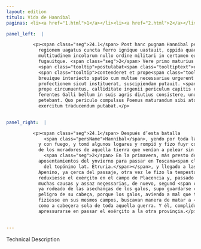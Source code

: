 ```yaml
---
layout: edition
titulo: Vida de Hanníbal
paginas: <li><a href="1.html">1</a></li><li><a href="2.html">2</a></li><li><a href="3.html">3</a></li><li><a href="4.html">4</a></li><li><a href="5.html">5</a></li><li><a href="6.html">6</a></li><li><a href="7.html">7</a></li><li><a href="8.html">8</a></li><li><a href="9.html">9</a></li><li><a href="10.html">10</a></li><li><a href="11.html">11</a></li><li><a href="12.html">12</a></li><li><a href="13.html">13</a></li><li><a href="14.html">14</a></li><li><a href="15.html">15</a></li><li><a href="16.html">16</a></li><li><a href="17.html">17</a></li><li><a href="18.html">18</a></li><li><a href="19.html">19</a></li><li><a href="20.html">20</a></li><li><a href="21.html">21</a></li><li><a href="22.html">22</a></li><li><a href="23.html">23</a></li><li><a href="24.html">24</a></li><li><a href="25.html">25</a></li><li><a href="26.html">26</a></li><li><a href="27.html">27</a></li><li><a href="28.html">28</a></li><li><a href="29.html">29</a></li><li><a href="30.html">30</a></li><li><a href="31.html">31</a></li><li><a href="32.html">32</a></li><li><a href="33.html">33</a></li><li><a href="34.html">34</a></li><li><a href="35.html">35</a></li><li><a href="36.html">36</a></li><li><a href="37.html">37</a></li><li><a href="38.html">38</a></li><li><a href="39.html">39</a></li><li><a href="40.html">40</a></li><li><a href="41.html">41</a></li><li><a href="42.html">42</a></li><li><a href="43.html">43</a></li><li><a href="44.html">44</a></li><li><a href="45.html">45</a></li><li><a href="46.html">46</a></li><li><a href="47.html">47</a></li><li><a href="48.html">48</a></li><li><a href="49.html">49</a></li><li><a href="50.html">50</a></li><li><a href="51.html">51</a></li><li><a href="52.html">52</a></li><li><a href="53.html">53</a></li><li><a href="54.html">54</a></li><li><a href="55.html">55</a></li><li><a href="56.html">56</a></li><li><a href="57.html">57</a></li><li><a href="58.html">58</a></li><li><a href="59.html">59</a></li><li><a href="60.html">60</a></li><li><a href="61.html">61</a></li><li><a href="62.html">62</a></li><li><a href="63.html">63</a></li><li><a href="64.html">64</a></li><li><a href="65.html">65</a></li><li><a href="66.html">66</a></li><li><a href="67.html">67</a></li><li><a href="68.html">68</a></li><li><a href="69.html">69</a></li><li><a href="70.html">70</a></li><li><a href="71.html">71</a></li><li><a href="72.html">72</a></li><li><a href="73.html">73</a></li><li><a href="74.html">74</a></li><li><a href="75.html">75</a></li><li><a href="76.html">76</a></li><li><a href="77.html">77</a></li><li><a href="78.html">78</a></li><li><a href="79.html">79</a></li><li><a href="80.html">80</a></li><li><a href="81.html">81</a></li><li><a href="82.html">82</a></li><li><a href="83.html">83</a></li><li><a href="84.html">84</a></li><li><a href="85.html">85</a></li><li><a href="86.html">86</a></li><li><a href="87.html">87</a></li><li><a href="88.html">88</a></li><li><a href="89.html">89</a></li><li><a href="90.html">90</a></li><li><a href="91.html">91</a></li><li><a href="92.html">92</a></li><li><a href="93.html">93</a></li><li><a href="94.html">94</a></li><li><a href="95.html">95</a></li><li><a href="96.html">96</a></li>

panel_left:  |

          <p><span class="seg">24.1</span> Post hanc pugnam Hannibal per omnem
            regionem uagatus cuncta ferro ignique uastauit, oppida quaedam caepit ac ingentem
            multitudinem incolarum nullo ordine militari in certamen euntem parua manu fudit
            fugauitque. <span class="seg">2</span> Vere primo maturius quam <span class="tooltip">tempus<span class="tooltiptext"><span class="om"><i>om. </i>tempus</span> <span class="siglas">P</span> </span></span>
            <span class="tooltip">postulabat<span class="tooltiptext">expostulabat <span class="siglas">M</span> </span></span> ex hybernis mouens cum in <span class="tooltip">Hetruriam<span class="tooltiptext">Etruriam <span class="siglas">F M P S U W r</span> Eutruriam <span class="siglas">G s</span> </span></span>
            <span class="tooltip">contenderet et prope<span class="tooltiptext">contenderet: prope <span class="siglas">U</span> contenderet prope <span class="siglas">F M N P R S W</span> </span></span> Apoenini iuga saeua tempestate repulsus exercitum in agrum Placentinum reduxit,
            breuique interiecto spatio cum multae necessariae urgerent causae rursus eandem
            profectionem sicut instituerat, suscipiendam putauit. <span class="seg">3</span> Nam Gallorum insidiis
            prope circunuentus, calliditate ingenii periculum capitis euitauerat. Aegre enim
            ferentes Galli bellum in suis agris diutius consistere, unum Hannibalem caput belli
            petebant. Quo periculo compulsus Poenus maturandum sibi atque in aliam prouinciam omnem
            exercitum traducendum putabat.</p>
        

panel_right:  |

          <p><span class="seg">24.1</span> Después d’esta batalla
              <span class="persName">Hanníbal</span>, yendo por toda la comarca, pudo talarlo todo con fierro
            y con fuego, y tomó algunos logares y rompió y fizo fuyr con poca gente gran muchedumbre
            de los moradores de aquella tierra que venían a pelear sin algund orden militar.
              <span class="seg">2</span> En la primavera, más presto de lo qu’el tiempo demandava, movió de los
            aposentamientos del ynvierno para passar en Toscana<span class="nota"><sup>10</sup><span class="texto_nota">Toscana: substitución
              del topónimo lat. Etruria.</span></span>, y llegado a las cumbres del
            Apenino, ya çerca del passaje, otra vez le fizo la tempestad <a href="../public/images/1491/170r.png" target="new"><img class="facs" src="../public/images/1491/1491.jpg"/></a>[170r,a] tan fiera, que, repelido dende
            reduxiesse el exérçito en el campo de Placencia y, passado breve espaçio, costriñido de
            muchas causas y assaz neçessarias, de nuevo, segund <span class="tooltip">que<span class="tooltiptext">qua  </span></span> antes instituyera, pensó tornar a seguir su passaje. <span class="seg">3</span> Ca poco menos
            ya rodeado de las asechanças de los galos, supo guardarse con cauteloso ingenio del
            peligro de su cabeça, porque los galos, aviendo a mal que tan luengamente la guerra se
            fiziesse en sus mesmos campos, buscavan manera de matar a <span class="persName">Hanníbal</span>,
            como a cabeçera sola de toda aquella guerra. Y él, complido d’este peligro, pensava
            apressurarse en passar el exérçito a la otra provinçia.</p>
        

---
```


Technical Description 